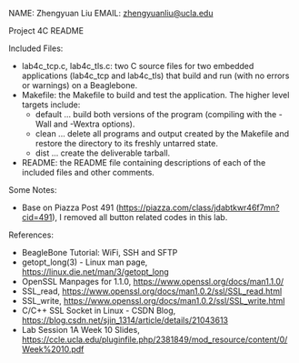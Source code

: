 NAME: Zhengyuan Liu
EMAIL: zhengyuanliu@ucla.edu

Project 4C README

Included Files:
* lab4c_tcp.c, lab4c_tls.c: two C source files for two embedded applications (lab4c_tcp and lab4c_tls) that build and run (with no errors or warnings) on a Beaglebone.
* Makefile: the Makefile to build and test the application. The higher level targets include:
	* default ... build both versions of the program (compiling with the -Wall and -Wextra options).
	* clean ... delete all programs and output created by the Makefile and restore the directory to its freshly untarred state.
	* dist ... create the deliverable tarball.
* README: the README file containing descriptions of each of the included files and other comments.


Some Notes:
* Base on Piazza Post 491 (https://piazza.com/class/jdabtkwr46f7mn?cid=491), I removed all button related codes in this lab.


References:
* BeagleBone Tutorial: WiFi, SSH and SFTP
* getopt_long(3) - Linux man page, https://linux.die.net/man/3/getopt_long
* OpenSSL Manpages for 1.1.0, https://www.openssl.org/docs/man1.1.0/
* SSL_read, https://www.openssl.org/docs/man1.0.2/ssl/SSL_read.html
* SSL_write, https://www.openssl.org/docs/man1.0.2/ssl/SSL_write.html
* C/C++ SSL Socket in Linux - CSDN Blog, https://blog.csdn.net/sjin_1314/article/details/21043613
* Lab Session 1A Week 10 Slides, https://ccle.ucla.edu/pluginfile.php/2381849/mod_resource/content/0/Week%2010.pdf
